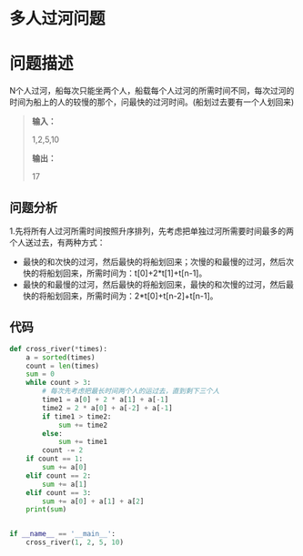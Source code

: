 #  多人过河问题

# 问题描述

N个人过河，船每次只能坐两个人，船载每个人过河的所需时间不同，每次过河的时间为船上的人的较慢的那个，问最快的过河时间。(船划过去要有一个人划回来)

> **输入：**
> 
> 1,2,5,10
> 
> **输出：**
> 
> 17

## 问题分析
1.先将所有人过河所需时间按照升序排列，先考虑把单独过河所需要时间最多的两个人送过去，有两种方式：
* 最快的和次快的过河，然后最快的将船划回来；次慢的和最慢的过河，然后次快的将船划回来，所需时间为：t[0]+2*t[1]+t[n-1]。
* 最快的和最慢的过河，然后最快的将船划回来，最快的和次慢的过河，然后最快的将船划回来，所需时间为：2*t[0]+t[n-2]+t[n-1]。

## 代码
```python
def cross_river(*times):
    a = sorted(times)
    count = len(times)
    sum = 0
    while count > 3:
    	# 每次先考虑把最长时间两个人的运过去，直到剩下三个人
        time1 = a[0] + 2 * a[1] + a[-1]
        time2 = 2 * a[0] + a[-2] + a[-1]
        if time1 > time2:
            sum += time2
        else:
            sum += time1
        count -= 2
    if count == 1:
        sum += a[0]
    elif count == 2:
        sum += a[1]
    elif count == 3:
        sum += a[0] + a[1] + a[2]
    print(sum)


if __name__ == '__main__':
    cross_river(1, 2, 5, 10)
```